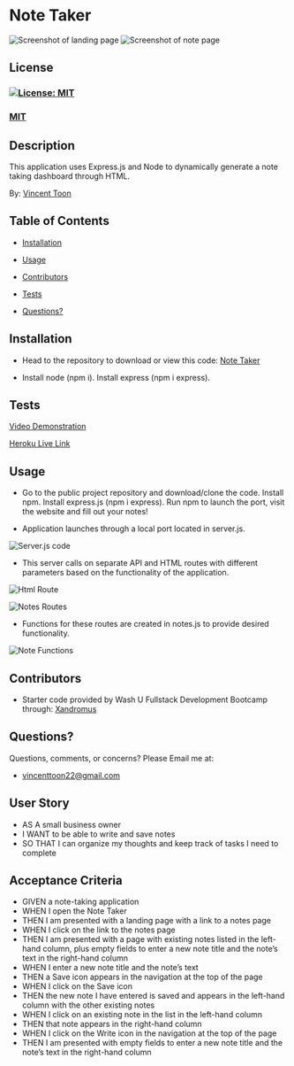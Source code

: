 # Note Taker

![Screenshot of landing page](./public/assets/images/landing-page.jpg)
![Screenshot of note page](./public/assets/images/Note-page.jpg)

## License
### [![License: MIT](https://img.shields.io/badge/License-MIT-yellow.svg)](https://opensource.org/licenses/MIT)
### [MIT](https://opensource.org/licenses/MIT)

## Description

This application uses Express.js and Node to dynamically generate a note taking dashboard through HTML.

By: [Vincent Toon](https://github.com/vincenttoon)

## Table of Contents

* [Installation](#installation)

* [Usage](#usage)  

* [Contributors](#contributors)

* [Tests](#tests)

* [Questions?](#questions)

## Installation

* Head to the repository to download or view this code: [Note Taker](https://github.com/Vincenttoon/note-taker-dream-maker)

* Install node (npm i). Install express (npm i express).

## Tests

[Video Demonstration](https://drive.google.com/file/d/11jBrdA4ZqEN6k_844GGnrHnk3Z6slGQt/view)

[Heroku Live Link](https://note-taker-dream-maker-205.herokuapp.com/)

## Usage

* Go to the public project repository and download/clone the code. Install npm. Install express.js (npm i express). Run npm to launch the port, visit the website and fill out your notes!

* Application launches through a local port located in server.js.

![Server.js code](./public/assets/images/server-js.jpg)

* This server calls on separate API and HTML routes with different parameters based on the functionality of the application.

![Html Route](./public/assets/images/html-routes.jpg)

![Notes Routes](./public/assets/images/notes-routes.jpg)

* Functions for these routes are created in notes.js to provide desired functionality.

![Note Functions](./public/assets/images/note-functions.jpg)

## Contributors

* Starter code provided by Wash U Fullstack Development Bootcamp through: [Xandromus](https://github.com/coding-boot-camp/miniature-eureka)

## Questions?

Questions, comments, or concerns? Please Email me at:
* vincenttoon22@gmail.com

## User Story
- AS A small business owner
- I WANT to be able to write and save notes
- SO THAT I can organize my thoughts and keep track of tasks I need to complete

## Acceptance Criteria
- GIVEN a note-taking application
- WHEN I open the Note Taker
- THEN I am presented with a landing page with a link to a notes page
- WHEN I click on the link to the notes page
- THEN I am presented with a page with existing notes listed in the left-hand column, plus empty fields to enter a new note title and the note’s text in the right-hand column
- WHEN I enter a new note title and the note’s text
- THEN a Save icon appears in the navigation at the top of the page
- WHEN I click on the Save icon
- THEN the new note I have entered is saved and appears in the left-hand column with the other existing notes
- WHEN I click on an existing note in the list in the left-hand column
- THEN that note appears in the right-hand column
- WHEN I click on the Write icon in the navigation at the top of the page
- THEN I am presented with empty fields to enter a new note title and the note’s text in the right-hand column

